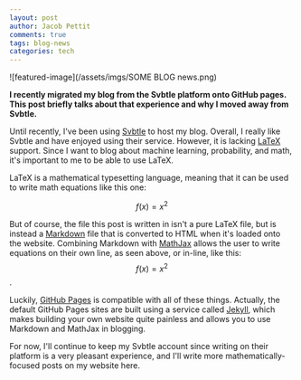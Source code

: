 ```yaml
---
layout: post
author: Jacob Pettit
comments: true
tags: blog-news
categories: tech
---
```


![featured-image](/assets/imgs/SOME BLOG news.png)

**I recently migrated my blog from the Svbtle platform onto GitHub pages. This post briefly talks about that experience and why I moved away from Svbtle.**

Until recently, I've been using [Svbtle](https://svbtle.com) to host my blog. Overall, I really like Svbtle and have enjoyed using their service. However, it is lacking [LaTeX](https://www.latex-project.org/) support. Since I want to blog about machine learning, probability, and math, it's important to me to be able to use LaTeX.

LaTeX is a mathematical typesetting language, meaning that it can be used to write math equations like this one:

$$f(x) = x^2$$

But of course, the file this post is written in isn't a pure LaTeX file, but is instead a [Markdown](https://daringfireball.net/projects/markdown/) file that is converted to HTML when it's loaded onto the website. Combining Markdown with [MathJax](https://www.mathjax.org/) allows the user to write equations on their own line, as seen above, or in-line, like this: $$f(x) = x^2$$.

Luckily, [GitHub Pages](https://pages.github.com/) is compatible with all of these things. Actually, the default GitHub Pages sites are built using a service called [Jekyll](https://jekyllrb.com/), which makes building your own website quite painless and allows you to use Markdown and MathJax in blogging.

For now, I'll continue to keep my Svbtle account since writing on their platform is a very pleasant experience, and I'll write more mathematically-focused posts on my website here.
